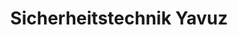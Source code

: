 ---
title: "Sicherheitstechnik Yavuz"
url: /wolfenbuettel/sicherheitstechnik-yavuz/
shop: Schlüsseldienst
---